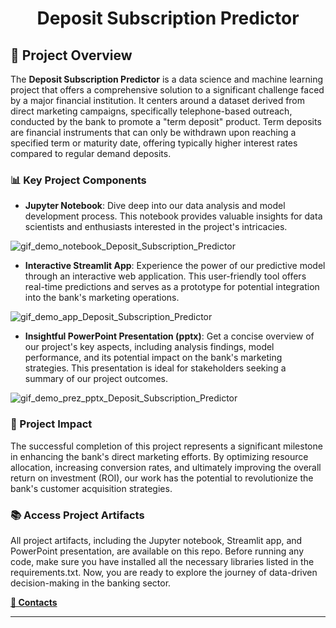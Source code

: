 <div align="center">
  <h1>Deposit Subscription Predictor</h1>
</div>

## 🚀 Project Overview

The **Deposit Subscription Predictor** is a data science and machine learning project that offers a comprehensive solution to a significant challenge faced by a major financial institution. It centers around a dataset derived from direct marketing campaigns, specifically telephone-based outreach, conducted by the bank to promote a "term deposit" product. Term deposits are financial instruments that can only be withdrawn upon reaching a specified term or maturity date, offering typically higher interest rates compared to regular demand deposits.

### 📊 Key Project Components

- **Jupyter Notebook**: Dive deep into our data analysis and model development process. This notebook provides valuable insights for data scientists and enthusiasts interested in the project's intricacies.

![gif_demo_notebook_Deposit_Subscription_Predictor](https://github.com/TomHavy/MarketingOutcomePredict/assets/67765175/d4922216-b171-4587-b119-5a59761a3b7d)


- **Interactive Streamlit App**: Experience the power of our predictive model through an interactive web application. This user-friendly tool offers real-time predictions and serves as a prototype for potential integration into the bank's marketing operations.
  
![gif_demo_app_Deposit_Subscription_Predictor](https://github.com/TomHavy/MarketingOutcomePredict/assets/67765175/ed7e16d5-535e-45cd-b2ed-a9819ff78e7a)

- **Insightful PowerPoint Presentation (pptx)**: Get a concise overview of our project's key aspects, including analysis findings, model performance, and its potential impact on the bank's marketing strategies. This presentation is ideal for stakeholders seeking a summary of our project outcomes.

![gif_demo_prez_pptx_Deposit_Subscription_Predictor](https://github.com/TomHavy/MarketingOutcomePredict/assets/67765175/3c2a2126-7af4-4bd2-b533-b64e138be73c)

### 🌟 Project Impact

The successful completion of this project represents a significant milestone in enhancing the bank's direct marketing efforts. By optimizing resource allocation, increasing conversion rates, and ultimately improving the overall return on investment (ROI), our work has the potential to revolutionize the bank's customer acquisition strategies.

### 📚 Access Project Artifacts

All project artifacts, including the Jupyter notebook, Streamlit app, and PowerPoint presentation, are available on this repo. Before running any code, make sure you have installed all the necessary libraries listed in the requirements.txt. Now, you are ready to explore the journey of data-driven decision-making in the banking sector.

[**🔗 Contacts**](https://www.linkedin.com/in/tom-havyarimana-057454194/)

---

